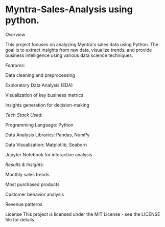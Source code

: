 # Myntra-Sales-Analysis using python.

*Overview*

This project focuses on analyzing Myntra's sales data using Python. The goal is to extract insights from raw data, visualize trends, and provide business intelligence using various data science techniques.

*Features:*

Data cleaning and preprocessing

Exploratory Data Analysis (EDA)

Visualization of key business metrics

Insights generation for decision-making


*Tech Stack Used:*

Programming Language: Python

Data Analysis Libraries: Pandas, NumPy

Data Visualization: Matplotlib, Seaborn

Jupyter Notebook for interactive analysis


*Results & Insights:*

Monthly sales trends

Most purchased products

Customer behavior analysis

Revenue patterns



License
This project is licensed under the MIT License - see the LICENSE file for details.
